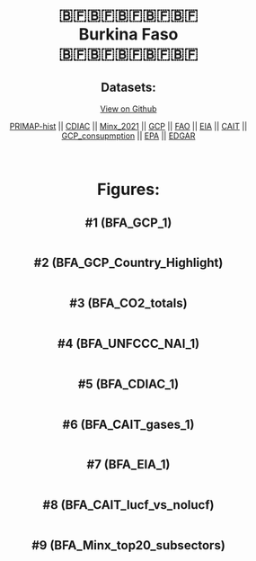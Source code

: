 
<center>
<h1 align="center">
🇧🇫🇧🇫🇧🇫🇧🇫🇧🇫
<br>
Burkina Faso
<br>
🇧🇫🇧🇫🇧🇫🇧🇫🇧🇫
</h1>
<h2>Datasets:</h2>
<p><a href="https://github.com/dquintani/GreenhouseData/tree/master/country_data/BFA_Burkina Faso/data">View on Github</a>
<br></p><p><a href="data/BFA_PRIMAP-hist.csv">PRIMAP-hist</a> || <a href="data/BFA_CDIAC.csv">CDIAC</a> || <a href="data/BFA_Minx_2021.csv">Minx_2021</a> || <a href="data/BFA_GCP.csv">GCP</a> || <a href="data/BFA_FAO.csv">FAO</a> || <a href="data/BFA_EIA.csv">EIA</a> || <a href="data/BFA_CAIT.csv">CAIT</a> || <a href="data/BFA_GCP_consupmption.csv">GCP_consupmption</a> || <a href="data/BFA_EPA.csv">EPA</a> || <a href="data/BFA_EDGAR.csv">EDGAR</a></p><p><br></p>
<h1>Figures:</h1><h2>#1 (BFA_GCP_1)</h2>
<p><img alt="" src="figures/BFA_GCP_1.png" /></p><h2>#2 (BFA_GCP_Country_Highlight)</h2>
<p><img alt="" src="figures/BFA_GCP_Country_Highlight.png" /></p><h2>#3 (BFA_CO2_totals)</h2>
<p><img alt="" src="figures/BFA_CO2_totals.png" /></p><h2>#4 (BFA_UNFCCC_NAI_1)</h2>
<p><img alt="" src="figures/BFA_UNFCCC_NAI_1.png" /></p><h2>#5 (BFA_CDIAC_1)</h2>
<p><img alt="" src="figures/BFA_CDIAC_1.png" /></p><h2>#6 (BFA_CAIT_gases_1)</h2>
<p><img alt="" src="figures/BFA_CAIT_gases_1.png" /></p><h2>#7 (BFA_EIA_1)</h2>
<p><img alt="" src="figures/BFA_EIA_1.png" /></p><h2>#8 (BFA_CAIT_lucf_vs_nolucf)</h2>
<p><img alt="" src="figures/BFA_CAIT_lucf_vs_nolucf.png" /></p><h2>#9 (BFA_Minx_top20_subsectors)</h2>
<p><img alt="" src="figures/BFA_Minx_top20_subsectors.png" /></p>